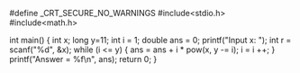 #define _CRT_SECURE_NO_WARNINGS 
#include<stdio.h>
#include<math.h>

int main()
{
	int x;
	long y=11;
	int i = 1;
	double ans = 0;
	printf("Input x: ");
    int r = scanf("%d", &x);
	while (i <= y) {
		ans = ans + i * pow(x, y -= i);
		i = i ++;
	}
	printf("Answer =  %f\n", ans);
	return 0;
}
